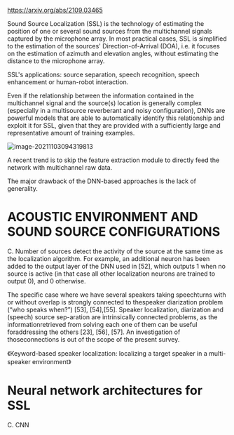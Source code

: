 https://arxiv.org/abs/2109.03465



Sound Source Localization (SSL) is the technology of estimating the position of one or several sound sources from the multichannel signals captured by the microphone array. In most practical cases, SSL is simplified to the estimation of the sources' Direction-of-Arrival (DOA), i.e. it focuses on the estimation of azimuth and elevation angles, without estimating the distance to the microphone array.



SSL's applications: source separation, speech recognition, speech enhancement or human-robot interaction.



Even if the relationship between the information contained in the multichannel signal and the source(s) location is generally complex (especially in a multisource reverberant and noisy configuration), DNNs are powerful models that are able to automatically identify this relationship and exploit it for SSL, given that they are provided with a sufficiently large and representative amount of training examples.

![image-20211103094319813](https://tva1.sinaimg.cn/large/008i3skNly1gw1purj9hoj30m804x3yt.jpg)

A recent trend is to skip the feature extraction module to directly feed the network with multichannel raw data.



The major drawback of the DNN-based approaches is the lack of generality.



# ACOUSTIC ENVIRONMENT AND SOUND SOURCE CONFIGURATIONS

C. Number of sources
detect the activity of the source at the same time as the localization algorithm. For example, an additional neuron has been added to the output layer of the DNN used in [52], which outputs 1 when no source is active (in that case all other localization neurons are trained to output 0), and 0 otherwise.



The specific case where we have several speakers taking speechturns with or without overlap is strongly connected to thespeaker diarization problem (“who speaks when?”) [53], [54],[55]. Speaker localization, diarization and (speech) source sep-aration are intrinsically connected problems, as the informationretrieved from solving each one of them can be useful foraddressing the others [23], [56], [57]. An investigation of thoseconnections is out of the scope of the present survey.

《Keyword-based speaker localization: localizing a target speaker in a multi-speaker environment》



# Neural network architectures for SSL

C. CNN
